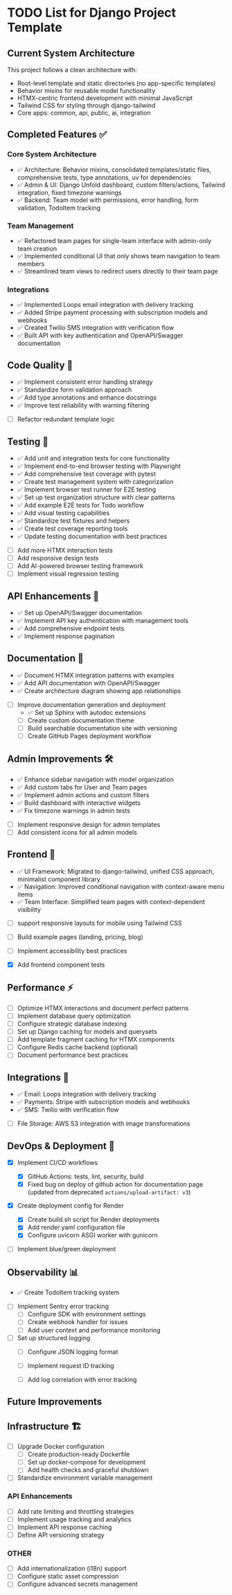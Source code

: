 # TODO List for Django Project Template

## Current System Architecture

This project follows a clean architecture with:
- Root-level template and static directories (no app-specific templates)
- Behavior mixins for reusable model functionality
- HTMX-centric frontend development with minimal JavaScript
- Tailwind CSS for styling through django-tailwind
- Core apps: common, api, public, ai, integration

## Completed Features ✅

### Core System Architecture
- ✅ Architecture: Behavior mixins, consolidated templates/static files, comprehensive tests, type annotations, uv for dependencies
- ✅ Admin & UI: Django Unfold dashboard, custom filters/actions, Tailwind integration, fixed timezone warnings
- ✅ Backend: Team model with permissions, error handling, form validation, TodoItem tracking

### Team Management
- ✅ Refactored team pages for single-team interface with admin-only team creation
- ✅ Implemented conditional UI that only shows team navigation to team members
- ✅ Streamlined team views to redirect users directly to their team page

### Integrations
- ✅ Implemented Loops email integration with delivery tracking
- ✅ Added Stripe payment processing with subscription models and webhooks
- ✅ Created Twilio SMS integration with verification flow
- ✅ Built API with key authentication and OpenAPI/Swagger documentation

## Code Quality 🧪
- ✅ Implement consistent error handling strategy
- ✅ Standardize form validation approach
- ✅ Add type annotations and enhance docstrings
- ✅ Improve test reliability with warning filtering
- [ ] Refactor redundant template logic

## Testing 🧪
- ✅ Add unit and integration tests for core functionality
- ✅ Implement end-to-end browser testing with Playwright
- ✅ Add comprehensive test coverage with pytest
- ✅ Create test management system with categorization
- ✅ Implement browser test runner for E2E testing
- ✅ Set up test organization structure with clear patterns
- ✅ Add example E2E tests for Todo workflow
- ✅ Add visual testing capabilities
- ✅ Standardize test fixtures and helpers
- ✅ Create test coverage reporting tools
- ✅ Update testing documentation with best practices
- [ ] Add more HTMX interaction tests
- [ ] Add responsive design tests
- [ ] Add AI-powered browser testing framework
- [ ] Implement visual regression testing

## API Enhancements 🔌
- ✅ Set up OpenAPI/Swagger documentation
- ✅ Implement API key authentication with management tools
- ✅ Add comprehensive endpoint tests
- ✅ Implement response pagination

## Documentation 📝
- ✅ Document HTMX integration patterns with examples
- ✅ Add API documentation with OpenAPI/Swagger
- ✅ Create architecture diagram showing app relationships
- [ ] Improve documentation generation and deployment
  - ✅ Set up Sphinx with autodoc extensions
  - [ ] Create custom documentation theme
  - [ ] Build searchable documentation site with versioning
  - [ ] Create GitHub Pages deployment workflow

## Admin Improvements 🛠️
- ✅ Enhance sidebar navigation with model organization
- ✅ Add custom tabs for User and Team pages
- ✅ Implement admin actions and custom filters
- ✅ Build dashboard with interactive widgets
- ✅ Fix timezone warnings in admin tests
- [ ] Implement responsive design for admin templates
- [ ] Add consistent icons for all admin models

## Frontend 🎨
- ✅ UI Framework: Migrated to django-tailwind, unified CSS approach, minimalist component library
- ✅ Navigation: Improved conditional navigation with context-aware menu items
- ✅ Team Interface: Simplified team pages with context-dependent visibility
- [ ] support responsive layouts for mobile using Tailwind CSS
- [ ] Build example pages (landing, pricing, blog)
- [ ] Implement accessibility best practices
- [x] Add frontend component tests


## Performance ⚡
- [ ] Optimize HTMX interactions and document perfect patterns
- [ ] Implement database query optimization
- [ ] Configure strategic database indexing
- [ ] Set up Django caching for models and querysets
- [ ] Add template fragment caching for HTMX components
- [ ] Configure Redis cache backend (optional)
- [ ] Document performance best practices

## Integrations 🔗
- ✅ Email: Loops integration with delivery tracking
- ✅ Payments: Stripe with subscription models and webhooks
- ✅ SMS: Twilio with verification flow
- [ ] File Storage: AWS S3 integration with image transformations

## DevOps & Deployment 🚀
- [x] Implement CI/CD workflows
  - [x] GitHub Actions: tests, lint, security, build
  - [x] Fixed bug on deploy of github action for documentation page (updated from deprecated `actions/upload-artifact: v3`)
- [x] Create deployment config for Render
  - [x] Create build.sh script for Render deployments
  - [x] Add render.yaml configuration file
  - [x] Configure uvicorn ASGI worker with gunicorn
- [ ] Implement blue/green deployment


## Observability 📊
- ✅ Create TodoItem tracking system
- [ ] Implement Sentry error tracking
  - [ ] Configure SDK with environment settings
  - [ ] Create webhook handler for issues
  - [ ] Add user context and performance monitoring
- [ ] Set up structured logging
  - [ ] Configure JSON logging format
  - [ ] Implement request ID tracking
  - [ ] Add log correlation with error tracking


## Future Improvements

## Infrastructure 🏗️
- [ ] Upgrade Docker configuration
  - [ ] Create production-ready Dockerfile
  - [ ] Set up docker-compose for development
  - [ ] Add health checks and graceful shutdown
- [ ] Standardize environment variable management

### API Enhancements
- [ ] Add rate limiting and throttling strategies
- [ ] Implement usage tracking and analytics
- [ ] Implement API response caching
- [ ] Define API versioning strategy

### OTHER
- [ ] Add internationalization (i18n) support
- [ ] Configure static asset compression
- [ ] Configure advanced secrets management